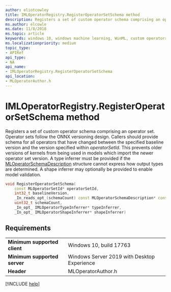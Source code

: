 ```yaml
---
author: eliotcowley
title: IMLOperatorRegistry.RegisterOperatorSetSchema method
description: Registers a set of custom operator schema comprising an operator set.
ms.author: elcowle
ms.date: 11/8/2018
ms.topic: article
keywords: windows 10, windows machine learning, WinML, custom operators, RegisterOperatorSetSchema
ms.localizationpriority: medium
topic_type:
- APIRef
api_type:
- NA
api_name:
- IMLOperatorRegistry.RegisterOperatorSetSchema
api_location:
- MLOperatorAuthor.h
---
```


# IMLOperatorRegistry.RegisterOperatorSetSchema method

Registers a set of custom operator schema comprising an operator set. Operator sets follow the ONNX versioning design. Callers should provide schema for all operators that have changed between the specified baseline version and the version specified within *operatorSetId*. This prevents older versions of kernels from being used in models which import the newer operator set version. A type inferrer must be provided if the [MLOperatorSchemaDescription](MLOperatorSchemaDescription.md) structure cannot express how output types are determined. A shape inferrer may optionally be provided to enable model validation.

```cpp
void RegisterOperatorSetSchema(
    const MLOperatorSetId* operatorSetId,
    int32_t baselineVersion,
    _In_reads_opt_(schemaCount) const MLOperatorSchemaDescription* const* schema,
    uint32_t schemaCount,
    _In_opt_ IMLOperatorTypeInferrer* typeInferrer,
    _In_opt_ IMLOperatorShapeInferrer* shapeInferrer)
```

## Requirements

| | |
|-|-|
| **Minimum supported client** | Windows 10, build 17763 |
| **Minimum supported server** | Windows Server 2019 with Desktop Experience |
| **Header** | MLOperatorAuthor.h |

[!INCLUDE [help](../includes/get-help.md)]

